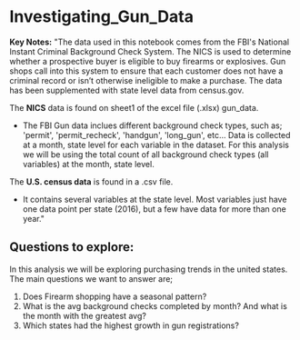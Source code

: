 # Investigating_Gun_Data

**Key Notes:** "The data used in this notebook comes from the FBI's National Instant Criminal Background Check System. The NICS is used to determine whether a prospective buyer is eligible to buy firearms or explosives. Gun shops call into this system to ensure that each customer does not have a criminal record or isn’t otherwise ineligible to make a purchase. The data has been supplemented with state level data from census.gov.

The **NICS** data is found on sheet1 of the excel file (.xlsx) gun_data.

* The FBI Gun data inclues different background check types, such as; 'permit', 'permit_recheck', 'handgun', 'long_gun', etc... Data is collected at a month, state level for each variable in the dataset. For this analysis we will be using the total count of all background check types (all variables) at the month, state level.

The **U.S. census data** is found in a .csv file.

* It contains several variables at the state level. Most variables just have one data point per state (2016), but a few have data for more than one year."

## Questions to explore:
In this analysis we will be exploring purchasing trends in the united states. The main questions we want to answer are;

1. Does Firearm shopping have a seasonal pattern?
2. What is the avg background checks completed by month? And what is the month with the greatest avg?
3. Which states had the highest growth in gun registrations?
